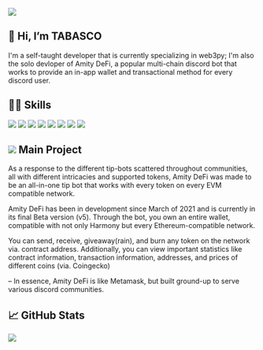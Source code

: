 ![](https://i.imgur.com/rPxIzsa.png)
## 👋 Hi, I’m TABASCO
I'm a self-taught developer that is currently specializing in web3py; I'm also the solo devloper of Amity DeFi, a popular multi-chain discord bot that works to provide an in-app wallet and transactional method for every discord user. 

## 👨‍💻 Skills 

![](https://img.shields.io/badge/Code-Python-informational?style=flat&logo=python&logoColor=white&color=06dbfd)
![](https://img.shields.io/badge/Code-JavaScript-informational?style=flat&logo=javascript&logoColor=white&color=06dbfd)
![](https://img.shields.io/badge/Code-Ruby-informational?style=flat&logo=ruby&logoColor=white&color=06dbfd)
![](https://img.shields.io/badge/Code-Java-informational?style=flat&logo=java&logoColor=white&color=06dbfd)
![](https://img.shields.io/badge/OS-Windows-informational?style=flat&logo=windows&logoColor=white&color=9c00fe)
![](https://img.shields.io/badge/OS-Linux-informational?style=flat&logo=linux&logoColor=white&color=9c00fe)
![](https://img.shields.io/badge/Tools-Web3-informational?style=flat&logo=web3&logoColor=white&color=9c00fe)
![](https://img.shields.io/badge/Tools-SqLite-informational?style=flat&logo=mysql&logoColor=white&color=9c00fe)

## ![](https://i.imgur.com/GJ8gayS.png) Main Project
As a response to the different tip-bots scattered throughout communities, all with different intricacies and supported tokens, Amity DeFi was made to be an all-in-one tip bot that works with every token on every EVM compatible network.

Amity DeFi has been in development since March of 2021 and is currently in its final Beta version (v5).
Through the bot, you own an entire wallet, compatible with not only Harmony but every Ethereum-compatible network.

You can send, receive, giveaway(rain), and burn any token on the network via. contract address. Additionally, you can view important statistics like contract information, transaction information, addresses, and prices of different coins (via. Coingecko)

– In essence, Amity DeFi is like Metamask, but built ground-up to serve various discord communities.

## &#x1f4c8; GitHub Stats

<a href="https://github.com/TABASCOatw/TABASCOatw">
  <img align="center" src="https://github-readme-stats.vercel.app/api/top-langs/?username=TABASCOatw&hide=java,html,tex&title_color=ffffff&text_color=c9cacc&icon_color=2bbc8a&bg_color=1d1f21&langs_count=3" />
</a>
